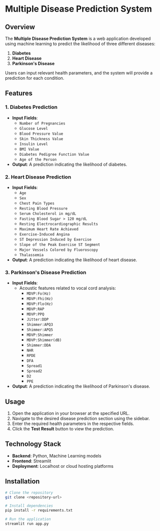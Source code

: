 # Multiple Disease Prediction System

## Overview
The **Multiple Disease Prediction System** is a web application developed using machine learning to predict the likelihood of three different diseases:
1. **Diabetes**
2. **Heart Disease**
3. **Parkinson's Disease**

Users can input relevant health parameters, and the system will provide a prediction for each condition.

## Features

### 1. Diabetes Prediction
- **Input Fields**:
  - `Number of Pregnancies`
  - `Glucose Level`
  - `Blood Pressure Value`
  - `Skin Thickness Value`
  - `Insulin Level`
  - `BMI Value`
  - `Diabetes Pedigree Function Value`
  - `Age of the Person`
- **Output**: A prediction indicating the likelihood of diabetes.

### 2. Heart Disease Prediction
- **Input Fields**:
  - `Age`
  - `Sex`
  - `Chest Pain Types`
  - `Resting Blood Pressure`
  - `Serum Cholesterol in mg/dL`
  - `Fasting Blood Sugar > 120 mg/dL`
  - `Resting Electrocardiographic Results`
  - `Maximum Heart Rate Achieved`
  - `Exercise-Induced Angina`
  - `ST Depression Induced by Exercise`
  - `Slope of the Peak Exercise ST Segment`
  - `Major Vessels Colored by Fluoroscopy`
  - `Thalassemia`
- **Output**: A prediction indicating the likelihood of heart disease.

### 3. Parkinson's Disease Prediction
- **Input Fields**:
  - Acoustic features related to vocal cord analysis:
    - `MDVP:Fo(Hz)`
    - `MDVP:Fhi(Hz)`
    - `MDVP:Flo(Hz)`
    - `MDVP:RAP`
    - `MDVP:PPQ`
    - `Jitter:DDP`
    - `Shimmer:APQ3`
    - `Shimmer:APQ5`
    - `MDVP:Shimmer`
    - `MDVP:Shimmer(dB)`
    - `Shimmer:DDA`
    - `NHR`
    - `RPDE`
    - `DFA`
    - `Spread1`
    - `Spread2`
    - `D2`
    - `PPE`
- **Output**: A prediction indicating the likelihood of Parkinson's disease.

## Usage
1. Open the application in your browser at the specified URL.
2. Navigate to the desired disease prediction section using the sidebar.
3. Enter the required health parameters in the respective fields.
4. Click the **Test Result** button to view the prediction.

## Technology Stack
- **Backend**: Python, Machine Learning models
- **Frontend**: Streamlit
- **Deployment**: Localhost or cloud hosting platforms

## Installation
```bash
# Clone the repository
git clone <repository-url>

# Install dependencies
pip install -r requirements.txt

# Run the application
streamlit run app.py
